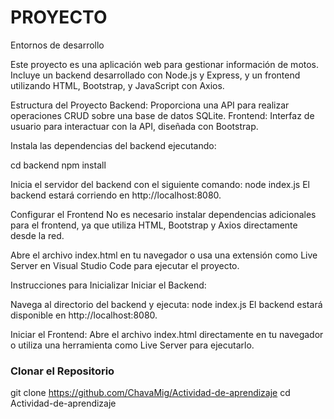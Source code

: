 # PROYECTO
 Entornos de desarrollo

Este proyecto es una aplicación web para gestionar información de motos. Incluye un backend desarrollado con Node.js y Express, y un frontend utilizando HTML, Bootstrap, y JavaScript con Axios.

Estructura del Proyecto
Backend: Proporciona una API para realizar operaciones CRUD sobre una base de datos SQLite.
Frontend: Interfaz de usuario para interactuar con la API, diseñada con Bootstrap.

Instala las dependencias del backend ejecutando:

cd backend
npm install

Inicia el servidor del backend con el siguiente comando:
node index.js
El backend estará corriendo en http://localhost:8080.

Configurar el Frontend
No es necesario instalar dependencias adicionales para el frontend, ya que utiliza HTML, Bootstrap y Axios directamente desde la red.

Abre el archivo index.html en tu navegador o usa una extensión como Live Server en Visual Studio Code para ejecutar el proyecto.

Instrucciones para Inicializar
Iniciar el Backend:

Navega al directorio del backend y ejecuta:
node index.js
El backend estará disponible en http://localhost:8080.

Iniciar el Frontend:
Abre el archivo index.html directamente en tu navegador o utiliza una herramienta como Live Server para ejecutarlo.


### Clonar el Repositorio

git clone https://github.com/ChavaMig/Actividad-de-aprendizaje
cd Actividad-de-aprendizaje



